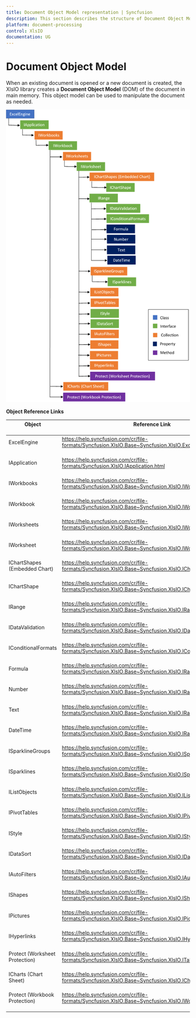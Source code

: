 ```yaml
---
title: Document Object Model representation | Syncfusion
description: This section describes the structure of Document Object Model structure for Syncfusion Essential XlsIO
platform: document-processing
control: XlsIO
documentation: UG
---
```

# Document Object Model

When an existing document is opened or a new document is created, the XlsIO library creates a **Document Object Model** (DOM) of the document in main memory. This object model can be used to manipulate the document as needed.

![DocumentObjectModel](DocumentObjectModel_images/DocumentObjectModel.png)

**Object Reference Links**

<table>
<tr>
<th><b>Object</b><br/><br/></th>
<th><b>Reference Link</b><br/><br/></th>
</tr>
<tbody>
<tr>
<td>ExcelEngine<br/><br/></td>
<td><a href="https://help.syncfusion.com/cr/file-formats/Syncfusion.XlsIO.Base~Syncfusion.XlsIO.ExcelEngine.html">https://help.syncfusion.com/cr/file-formats/Syncfusion.XlsIO.Base~Syncfusion.XlsIO.ExcelEngine.html</a><br/><br/></td>
</tr>
<tr>
<td>IApplication<br/><br/></td>
<td><a href="https://help.syncfusion.com/cr/file-formats/Syncfusion.XlsIO.IApplication.html">https://help.syncfusion.com/cr/file-formats/Syncfusion.XlsIO.IApplication.html</a><br/><br/></td>
</tr>
<tr>
<td>IWorkbooks<br/><br/></td>
<td><a href="https://help.syncfusion.com/cr/file-formats/Syncfusion.XlsIO.Base~Syncfusion.XlsIO.IWorkbooks.html">https://help.syncfusion.com/cr/file-formats/Syncfusion.XlsIO.Base~Syncfusion.XlsIO.IWorkbooks.html</a><br/><br/></td>
</tr>
<tr>
<td>IWorkbook<br/><br/></td>
<td><a href="https://help.syncfusion.com/cr/file-formats/Syncfusion.XlsIO.Base~Syncfusion.XlsIO.IWorkbook.html">https://help.syncfusion.com/cr/file-formats/Syncfusion.XlsIO.Base~Syncfusion.XlsIO.IWorkbook.html</a><br/><br/></td>
</tr>
<tr>
<td>IWorksheets<br/><br/></td>
<td><a href="https://help.syncfusion.com/cr/file-formats/Syncfusion.XlsIO.Base~Syncfusion.XlsIO.IWorksheets.html">https://help.syncfusion.com/cr/file-formats/Syncfusion.XlsIO.Base~Syncfusion.XlsIO.IWorksheets.html</a><br/><br/></td>
</tr>
<tr>
<td>IWorksheet<br/><br/></td>
<td><a href="https://help.syncfusion.com/cr/file-formats/Syncfusion.XlsIO.Base~Syncfusion.XlsIO.IWorksheet.html">https://help.syncfusion.com/cr/file-formats/Syncfusion.XlsIO.Base~Syncfusion.XlsIO.IWorksheet.html</a><br/><br/></td>
</tr>
<tr>
<td>IChartShapes (Embedded Chart)<br/><br/></td>
<td><a href="https://help.syncfusion.com/cr/file-formats/Syncfusion.XlsIO.Base~Syncfusion.XlsIO.IChartShapes.html">https://help.syncfusion.com/cr/file-formats/Syncfusion.XlsIO.Base~Syncfusion.XlsIO.IChartShapes.html</a><br/><br/></td>
</tr>
<tr>
<td>IChartShape<br/><br/></td>
<td><a href="https://help.syncfusion.com/cr/file-formats/Syncfusion.XlsIO.Base~Syncfusion.XlsIO.IChartShape.html">https://help.syncfusion.com/cr/file-formats/Syncfusion.XlsIO.Base~Syncfusion.XlsIO.IChartShape.html</a><br/><br/></td>
</tr>
<tr>
<td>IRange<br/><br/></td>
<td><a href="https://help.syncfusion.com/cr/file-formats/Syncfusion.XlsIO.Base~Syncfusion.XlsIO.IRange.html">https://help.syncfusion.com/cr/file-formats/Syncfusion.XlsIO.Base~Syncfusion.XlsIO.IRange.html</a><br/><br/></td>
</tr>
<tr>
<td>IDataValidation<br/><br/></td>
<td><a href="https://help.syncfusion.com/cr/file-formats/Syncfusion.XlsIO.Base~Syncfusion.XlsIO.IDataValidation.html">https://help.syncfusion.com/cr/file-formats/Syncfusion.XlsIO.Base~Syncfusion.XlsIO.IDataValidation.html</a><br/><br/></td>
</tr>
<tr>
<td>IConditionalFormats<br/><br/></td>
<td><a href="https://help.syncfusion.com/cr/file-formats/Syncfusion.XlsIO.Base~Syncfusion.XlsIO.IConditionalFormats.html">https://help.syncfusion.com/cr/file-formats/Syncfusion.XlsIO.Base~Syncfusion.XlsIO.IConditionalFormats.html</a><br/><br/></td>
</tr>
<tr>
<td>Formula<br/><br/></td>
<td><a href="https://help.syncfusion.com/cr/file-formats/Syncfusion.XlsIO.Base~Syncfusion.XlsIO.IRange~Formula.html">https://help.syncfusion.com/cr/file-formats/Syncfusion.XlsIO.Base~Syncfusion.XlsIO.IRange~Formula.html</a><br/><br/></td>
</tr>
<tr>
<td>Number<br/><br/></td>
<td><a href="https://help.syncfusion.com/cr/file-formats/Syncfusion.XlsIO.Base~Syncfusion.XlsIO.IRange~Number.html">https://help.syncfusion.com/cr/file-formats/Syncfusion.XlsIO.Base~Syncfusion.XlsIO.IRange~Number.html</a><br/><br/></td>
</tr>
<tr>
<td>Text<br/><br/></td>
<td><a href="https://help.syncfusion.com/cr/file-formats/Syncfusion.XlsIO.Base~Syncfusion.XlsIO.IRange~Text.html">https://help.syncfusion.com/cr/file-formats/Syncfusion.XlsIO.Base~Syncfusion.XlsIO.IRange~Text.html</a><br/><br/></td>
</tr>
<tr>
<td>DateTime<br/><br/></td>
<td><a href="https://help.syncfusion.com/cr/file-formats/Syncfusion.XlsIO.Base~Syncfusion.XlsIO.IRange~DateTime.html">https://help.syncfusion.com/cr/file-formats/Syncfusion.XlsIO.Base~Syncfusion.XlsIO.IRange~DateTime.html</a><br/><br/></td>
</tr>
<tr>
<td>ISparklineGroups<br/><br/></td>
<td><a href="https://help.syncfusion.com/cr/file-formats/Syncfusion.XlsIO.Base~Syncfusion.XlsIO.ISparklineGroups.html">https://help.syncfusion.com/cr/file-formats/Syncfusion.XlsIO.Base~Syncfusion.XlsIO.ISparklineGroups.html</a><br/><br/></td>
</tr>
<tr>
<td>ISparklines<br/><br/></td>
<td><a href="https://help.syncfusion.com/cr/file-formats/Syncfusion.XlsIO.Base~Syncfusion.XlsIO.ISparklines.html">https://help.syncfusion.com/cr/file-formats/Syncfusion.XlsIO.Base~Syncfusion.XlsIO.ISparklines.html</a><br/><br/></td>
</tr>
<tr>
<td>IListObjects<br/><br/></td>
<td><a href="https://help.syncfusion.com/cr/file-formats/Syncfusion.XlsIO.Base~Syncfusion.XlsIO.IListObjects.html">https://help.syncfusion.com/cr/file-formats/Syncfusion.XlsIO.Base~Syncfusion.XlsIO.IListObjects.html</a><br/><br/></td>
</tr>
<tr>
<td>IPivotTables<br/><br/></td>
<td><a href="https://help.syncfusion.com/cr/file-formats/Syncfusion.XlsIO.Base~Syncfusion.XlsIO.IPivotTables.html">https://help.syncfusion.com/cr/file-formats/Syncfusion.XlsIO.Base~Syncfusion.XlsIO.IPivotTables.html</a><br/><br/></td>
</tr>
<tr>
<td>IStyle<br/><br/></td>
<td><a href="https://help.syncfusion.com/cr/file-formats/Syncfusion.XlsIO.Base~Syncfusion.XlsIO.IStyle.html">https://help.syncfusion.com/cr/file-formats/Syncfusion.XlsIO.Base~Syncfusion.XlsIO.IStyle.html</a><br/><br/></td>
</tr>
<tr>
<td>IDataSort<br/><br/></td>
<td><a href="https://help.syncfusion.com/cr/file-formats/Syncfusion.XlsIO.Base~Syncfusion.XlsIO.IDataSort.html">https://help.syncfusion.com/cr/file-formats/Syncfusion.XlsIO.Base~Syncfusion.XlsIO.IDataSort.html</a><br/><br/></td>
</tr>
<tr>
<td>IAutoFilters<br/><br/></td>
<td><a href="https://help.syncfusion.com/cr/file-formats/Syncfusion.XlsIO.Base~Syncfusion.XlsIO.IAutoFilters.html">https://help.syncfusion.com/cr/file-formats/Syncfusion.XlsIO.Base~Syncfusion.XlsIO.IAutoFilters.html</a><br/><br/></td>
</tr>
<tr>
<td>IShapes<br/><br/></td>
<td><a href="https://help.syncfusion.com/cr/file-formats/Syncfusion.XlsIO.Base~Syncfusion.XlsIO.IShapes.html">https://help.syncfusion.com/cr/file-formats/Syncfusion.XlsIO.Base~Syncfusion.XlsIO.IShapes.html</a><br/><br/></td>
</tr>
<tr>
<td>IPictures<br/><br/></td>
<td><a href="https://help.syncfusion.com/cr/file-formats/Syncfusion.XlsIO.Base~Syncfusion.XlsIO.IPictures.html">https://help.syncfusion.com/cr/file-formats/Syncfusion.XlsIO.Base~Syncfusion.XlsIO.IPictures.html</a><br/><br/></td>
</tr>
<tr>
<td>IHyperlinks<br/><br/></td>
<td><a href="https://help.syncfusion.com/cr/file-formats/Syncfusion.XlsIO.Base~Syncfusion.XlsIO.IHyperLinks.html">https://help.syncfusion.com/cr/file-formats/Syncfusion.XlsIO.Base~Syncfusion.XlsIO.IHyperLinks.html</a><br/><br/></td>
</tr>
<tr>
<td>Protect (Worksheet Protection)<br/><br/></td>
<td><a href="https://help.syncfusion.com/cr/file-formats/Syncfusion.XlsIO.Base~Syncfusion.XlsIO.ITabSheet~Protect.html">https://help.syncfusion.com/cr/file-formats/Syncfusion.XlsIO.Base~Syncfusion.XlsIO.ITabSheet~Protect.html</a><br/><br/></td>
</tr>
<tr>
<td>ICharts (Chart Sheet)<br/><br/></td>
<td><a href="https://help.syncfusion.com/cr/file-formats/Syncfusion.XlsIO.Base~Syncfusion.XlsIO.ICharts.html">https://help.syncfusion.com/cr/file-formats/Syncfusion.XlsIO.Base~Syncfusion.XlsIO.ICharts.html</a><br/><br/></td>
</tr>
<tr>
<td>Protect (Workbook Protection)<br/><br/></td>
<td><a href="https://help.syncfusion.com/cr/file-formats/Syncfusion.XlsIO.Base~Syncfusion.XlsIO.IWorkbook~Protect.html">https://help.syncfusion.com/cr/file-formats/Syncfusion.XlsIO.Base~Syncfusion.XlsIO.IWorkbook~Protect.html</a><br/><br/></td>
</tr>
</tbody>
</table>
